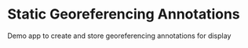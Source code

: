 # Static Georeferencing Annotations

Demo app to create and store georeferencing annotations for display